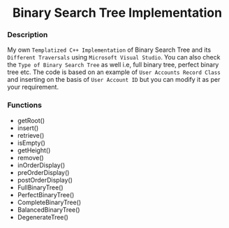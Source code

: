 <h1 align="center">Binary Search Tree Implementation</h1>

### Description
My own `Templatized C++ Implementation` of Binary Search Tree and its `Different Traversals` using `Microsoft Visual Studio`. You can also check the `Type of Binary Search Tree` as well i.e, full binary tree, perfect binary tree etc. The code is based on an example of `User Accounts Record Class` and inserting on the basis of `User Account ID` but you can modify it as per your requirement.

### Functions
- getRoot()
- insert()
- retrieve()
- isEmpty()
- getHeight()
- remove()
- inOrderDisplay()
- preOrderDisplay()
- postOrderDisplay()
- FullBinaryTree()
- PerfectBinaryTree()
- CompleteBinaryTree()
- BalancedBinaryTree()
- DegenerateTree()
